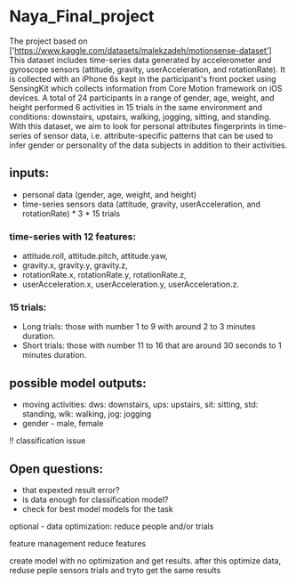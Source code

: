 # Naya_Final_project

The project based on ['https://www.kaggle.com/datasets/malekzadeh/motionsense-dataset']<br />
This dataset includes time-series data generated by accelerometer and gyroscope sensors (attitude, gravity, userAcceleration, and rotationRate). 
It is collected with an iPhone 6s kept in the participant's front pocket using SensingKit which collects information from Core Motion framework on iOS devices. A total of 24 participants in a range of gender, age, weight, and height performed 6 activities in 15 trials in the same environment and conditions: downstairs, upstairs, walking, jogging, sitting, and standing. With this dataset, we aim to look for personal attributes fingerprints in time-series of sensor data, i.e. attribute-specific patterns that can be used to infer gender or personality of the data subjects in addition to their activities.


## inputs: 
 - personal data (gender, age, weight, and height)
 - time-series sensors data (attitude, gravity, userAcceleration, and rotationRate) * 3 * 15 trials

### time-series with 12 features: 
 - attitude.roll, attitude.pitch, attitude.yaw,
 - gravity.x, gravity.y, gravity.z,
 - rotationRate.x, rotationRate.y, rotationRate.z,
 - userAcceleration.x, userAcceleration.y, userAcceleration.z.

### 15 trials:
 - Long trials: those with number 1 to 9 with around 2 to 3 minutes duration.
 - Short trials: those with number 11 to 16 that are around 30 seconds to 1 minutes duration.

## possible model outputs:
 - moving activities: dws: downstairs, ups: upstairs, sit: sitting, std: standing, wlk: walking, jog: jogging
 - gender - male, female

!! classification issue
## Open questions:
 - that expexted result error?
 - is data enough for classification model?
 - check for best model models for the task

optional - data optimization: reduce people and/or trials

feature management reduce features

create model with no optimization and get results. after this optimize data, reduse peple sensors trials and tryto get the same results

